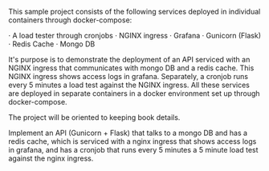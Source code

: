 This sample project consists of the following services deployed in individual containers through docker-compose:


· A load tester through cronjobs
· NGINX ingress
· Grafana
· Gunicorn (Flask)
· Redis Cache
· Mongo DB


It's purpose is to demonstrate the deployment of an API serviced with an NGINX ingress that communicates with mongo DB and a redis cache. This NGINX ingress shows access logs in grafana. Separately, a cronjob runs every 5 minutes a load test against the NGINX ingress. All these services are deployed in separate containers in a docker environment set up through docker-compose.

The project will be oriented to keeping book details.

Implement an API (Gunicorn + Flask) that talks to a mongo DB and has a redis cache, which is serviced with a nginx ingress that shows access logs in grafana, and has a cronjob that runs every 5 minutes a 5 minute load test against the nginx ingress.